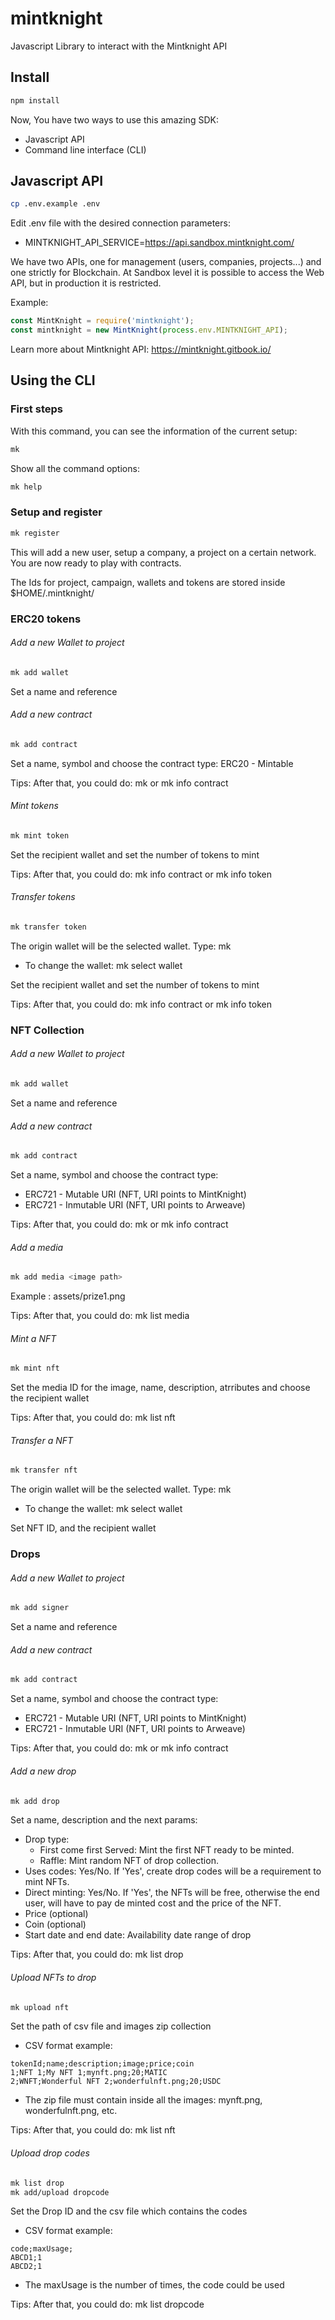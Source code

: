 # mintknight
Javascript Library to interact with the Mintknight API

## Install
```bash
npm install
```

Now, You have two ways to use this amazing SDK:
- Javascript API
- Command line interface (CLI)

## Javascript API
```bash
cp .env.example .env
```

Edit .env file with the desired connection parameters:

- MINTKNIGHT_API_SERVICE=https://api.sandbox.mintknight.com/

We have two APIs, one for management (users, companies, projects...) and one strictly for Blockchain. At Sandbox level it is possible to access the Web API, but in production it is restricted.

Example:
```javascript
const MintKnight = require('mintknight');
const mintknight = new MintKnight(process.env.MINTKNIGHT_API);
```

Learn more about Mintknight API:
https://mintknight.gitbook.io/

## Using the CLI
### First steps
With this command, you can see the information of the current setup:
```bash
mk
```
Show all the command options:
```bash
mk help
```

### Setup and register
```bash
mk register
```
This will add a new user, setup a company, a project on a certain network.
You are now ready to play with contracts.

The Ids for project, campaign, wallets and tokens are stored inside $HOME/.mintknight/

### ERC20 tokens
###### Add a new Wallet to project
```bash
mk add wallet
```
Set a name and reference

###### Add a new contract
```bash
mk add contract
```
Set a name, symbol and choose the contract type: ERC20 - Mintable

Tips: After that, you could do: mk or mk info contract

###### Mint tokens
```bash
mk mint token
```
Set the recipient wallet and set the number of tokens to mint

Tips: After that, you could do: mk info contract or mk info token

###### Transfer tokens
```bash
mk transfer token
```
The origin wallet will be the selected wallet. Type: mk
- To change the wallet: mk select wallet
  
Set the recipient wallet and set the number of tokens to mint

Tips: After that, you could do: mk info contract or mk info token

### NFT Collection
###### Add a new Wallet to project
```bash
mk add wallet
```
Set a name and reference

###### Add a new contract
```bash
mk add contract
```
Set a name, symbol and choose the contract type: 
- ERC721 - Mutable URI (NFT, URI points to MintKnight)
- ERC721 - Inmutable URI (NFT, URI points to Arweave)

Tips: After that, you could do: mk or mk info contract

###### Add a media
```bash
mk add media <image path>
```
Example <image path>: assets/prize1.png

Tips: After that, you could do: mk list media

###### Mint a NFT
```bash
mk mint nft
```
Set the media ID for the image, name, description, atrributes and choose the recipient wallet

Tips: After that, you could do: mk list nft

###### Transfer a NFT
```bash
mk transfer nft
```
The origin wallet will be the selected wallet. Type: mk
- To change the wallet: mk select wallet
  
Set NFT ID, and the recipient wallet

### Drops
###### Add a new Wallet to project
```bash
mk add signer
```
Set a name and reference

###### Add a new contract
```bash
mk add contract
```
Set a name, symbol and choose the contract type: 
- ERC721 - Mutable URI (NFT, URI points to MintKnight)
- ERC721 - Inmutable URI (NFT, URI points to Arweave)

Tips: After that, you could do: mk or mk info contract

###### Add a new drop
```bash
mk add drop
```
Set a name, description and the next params:
- Drop type: 
    - First come first Served: Mint the first NFT ready to be minted.
    - Raffle: Mint random NFT of drop collection.
- Uses codes: Yes/No. If 'Yes', create drop codes will be a requirement to mint NFTs.
- Direct minting: Yes/No. If 'Yes', the NFTs will be free, otherwise the end user, will have to pay de minted cost and the price of the NFT.
- Price (optional)
- Coin (optional)
- Start date and end date: Availability date range of drop

Tips: After that, you could do: mk list drop

###### Upload NFTs to drop
```bash
mk upload nft
```
Set the path of csv file and images zip collection
- CSV format example:
```
tokenId;name;description;image;price;coin
1;NFT 1;My NFT 1;mynft.png;20;MATIC
2;WNFT;Wonderful NFT 2;wonderfulnft.png;20;USDC
```
- The zip file must contain inside all the images: mynft.png, wonderfulnft.png, etc.

Tips: After that, you could do: mk list nft

###### Upload drop codes
```bash
mk list drop
mk add/upload dropcode
```
Set the Drop ID and the csv file which contains the codes
- CSV format example:
```
code;maxUsage;
ABCD1;1
ABCD2;1
```
- The maxUsage is the number of times, the code could be used

Tips: After that, you could do: mk list dropcode